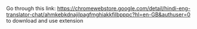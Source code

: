Go through this link: https://chromewebstore.google.com/detail/hindi-eng-translator-chat/ahmkebkdnajilpagfmghiakkfilbpppc?hl=en-GB&authuser=0 to download and use extension
